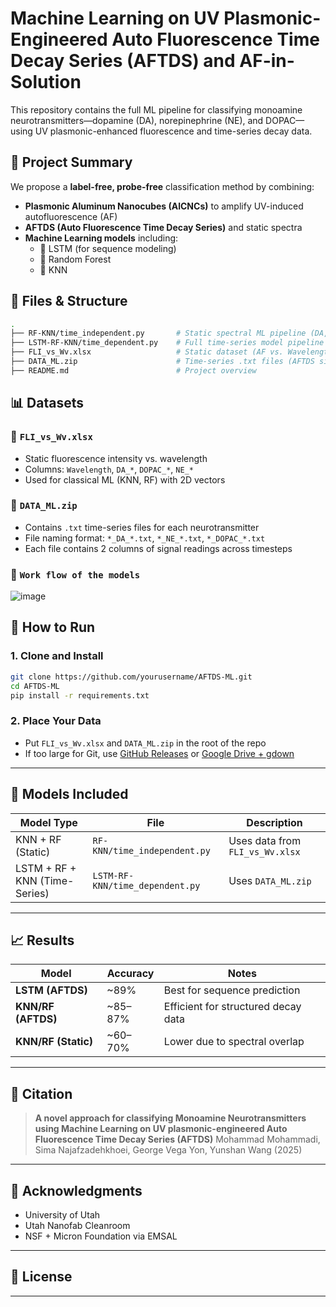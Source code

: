 

# Machine Learning on UV Plasmonic-Engineered Auto Fluorescence Time Decay Series (AFTDS) and AF-in-Solution

This repository contains the full ML pipeline for classifying monoamine neurotransmitters—dopamine (DA), norepinephrine (NE), and DOPAC—using UV plasmonic-enhanced fluorescence and time-series decay data.


## 🧪 Project Summary

We propose a **label-free, probe-free** classification method by combining:

- **Plasmonic Aluminum Nanocubes (AlCNCs)** to amplify UV-induced autofluorescence (AF)
- **AFTDS (Auto Fluorescence Time Decay Series)** and static spectra
- **Machine Learning models** including:
  - 🧠 LSTM (for sequence modeling)
  - 🌲 Random Forest
  - 👥 KNN


## 📁 Files & Structure
```bash
.
├── RF-KNN/time_independent.py       # Static spectral ML pipeline (DA, NE, DOPAC)
├── LSTM-RF-KNN/time_dependent.py    # Full time-series model pipeline (AFTDS)
├── FLI_vs_Wv.xlsx                   # Static dataset (AF vs. Wavelength)
├── DATA_ML.zip                      # Time-series .txt files (AFTDS signals)
├── README.md                        # Project overview
```

## 📊 Datasets

### 🔹 `FLI_vs_Wv.xlsx`

* Static fluorescence intensity vs. wavelength
* Columns: `Wavelength`, `DA_*`, `DOPAC_*`, `NE_*`
* Used for classical ML (KNN, RF) with 2D vectors

### 🔹 `DATA_ML.zip`

* Contains `.txt` time-series files for each neurotransmitter
* File naming format: `*_DA_*.txt`, `*_NE_*.txt`, `*_DOPAC_*.txt`
* Each file contains 2 columns of signal readings across timesteps

### 🔹 `Work flow of the models`
![image](https://github.com/user-attachments/assets/1a55c5b8-1e6a-47e7-8214-2d60570d467c)


## 🚀 How to Run

### 1. Clone and Install

```bash
git clone https://github.com/yourusername/AFTDS-ML.git
cd AFTDS-ML
pip install -r requirements.txt
```

### 2. Place Your Data

* Put `FLI_vs_Wv.xlsx` and `DATA_ML.zip` in the root of the repo
* If too large for Git, use [GitHub Releases](https://docs.github.com/en/repositories/releasing-projects-on-github/about-releases) or [Google Drive + gdown](https://github.com/wkentaro/gdown)

---

## 🧠 Models Included

| Model Type                    | File                            | Description                               |
| ----------------------------- | ------------------------------- | ----------------------------------------- |
| KNN + RF (Static)             | `RF-KNN/time_independent.py `    | Uses data from `FLI_vs_Wv.xlsx`           |
| LSTM + RF + KNN (Time-Series) | `LSTM-RF-KNN/time_dependent.py` | Uses `DATA_ML.zip`  |

---

## 📈 Results

| Model               | Accuracy | Notes                               |
| ------------------- | -------- | ----------------------------------- |
| **LSTM (AFTDS)**    | \~89%    | Best for sequence prediction        |
| **KNN/RF (AFTDS)**  | \~85–87% | Efficient for structured decay data |
| **KNN/RF (Static)** | \~60–70% | Lower due to spectral overlap       |

---

## 📄 Citation

> **A novel approach for classifying Monoamine Neurotransmitters using Machine Learning on UV plasmonic-engineered Auto Fluorescence Time Decay Series (AFTDS)**
> Mohammad Mohammadi, Sima Najafzadehkhoei, George Vega Yon, Yunshan Wang (2025)

---

## 🙌 Acknowledgments

* University of Utah
* Utah Nanofab Cleanroom
* NSF + Micron Foundation via EMSAL

---

## 📜 License

---




